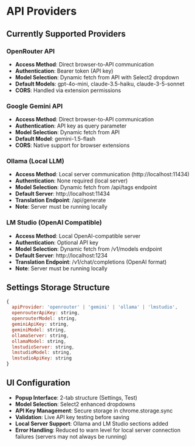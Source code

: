 # API Providers

## Currently Supported Providers

### OpenRouter API
- **Access Method**: Direct browser-to-API communication
- **Authentication**: Bearer token (API key)
- **Model Selection**: Dynamic fetch from API with Select2 dropdown
- **Default Models**: gpt-4o-mini, claude-3.5-haiku, claude-3-5-sonnet
- **CORS**: Handled via extension permissions

### Google Gemini API
- **Access Method**: Direct browser-to-API communication  
- **Authentication**: API key as query parameter
- **Model Selection**: Dynamic fetch from API
- **Default Model**: gemini-1.5-flash
- **CORS**: Native support for browser extensions

### Ollama (Local LLM)
- **Access Method**: Local server communication (http://localhost:11434)
- **Authentication**: None required (local server)
- **Model Selection**: Dynamic fetch from /api/tags endpoint
- **Default Server**: http://localhost:11434
- **Translation Endpoint**: /api/generate
- **Note**: Server must be running locally

### LM Studio (OpenAI Compatible)
- **Access Method**: Local OpenAI-compatible server
- **Authentication**: Optional API key
- **Model Selection**: Dynamic fetch from /v1/models endpoint
- **Default Server**: http://localhost:1234
- **Translation Endpoint**: /v1/chat/completions (OpenAI format)
- **Note**: Server must be running locally

## Settings Storage Structure
```javascript
{
  apiProvider: 'openrouter' | 'gemini' | 'ollama' | 'lmstudio',
  openrouterApiKey: string,
  openrouterModel: string,
  geminiApiKey: string,
  geminiModel: string,
  ollamaServer: string,
  ollamaModel: string,
  lmstudioServer: string,
  lmstudioModel: string,
  lmstudioApiKey: string
}
```

## UI Configuration
- **Popup Interface**: 2-tab structure (Settings, Test)
- **Model Selection**: Select2 enhanced dropdowns
- **API Key Management**: Secure storage in chrome.storage.sync
- **Validation**: Live API key testing before saving
- **Local Server Support**: Ollama and LM Studio sections added
- **Error Handling**: Reduced to warn level for local server connection failures (servers may not always be running)